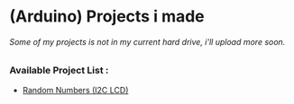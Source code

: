 # (Arduino) Projects i made

###### Some of my projects is not in my current hard drive, i'll upload more soon.
### Available Project List :
- <a href="LCD_RandomNumber">Random Numbers (I2C LCD)</a>
